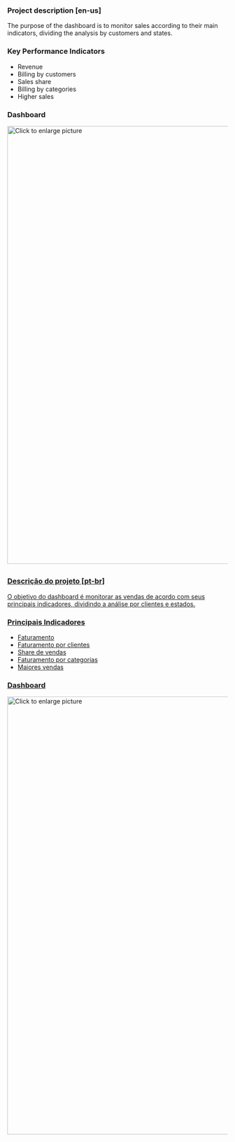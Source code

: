 ### Project description [en-us]

The purpose of the dashboard is to monitor sales according to their main indicators, dividing the analysis by customers and states.

### Key Performance Indicators

- Revenue
- Billing by customers
- Sales share
- Billing by categories
- Higher sales

### Dashboard

<a href="https://drive.google.com/drive-viewer/AKGpihaojn9WDPLS0lAd7Ae51VhhhomyliYG2DkgWdGQHlSm5-BB0SKXSa6MM98hM-j3zz5hFr7HRgLU7MKg-x5BOFs50PpoLrS6zs0=w1920-h919-rw-v1"><img src="https://drive.google.com/drive-viewer/AKGpihaojn9WDPLS0lAd7Ae51VhhhomyliYG2DkgWdGQHlSm5-BB0SKXSa6MM98hM-j3zz5hFr7HRgLU7MKg-x5BOFs50PpoLrS6zs0=w1920-h919-rw-v1" style="width: 1000px; max-width: 100%; height: auto" title="Click to enlarge picture" />

##

### Descrição do projeto [pt-br]

O objetivo do dashboard é monitorar as vendas de acordo com seus principais indicadores, dividindo a análise por clientes e estados.

### Principais Indicadores

- Faturamento
- Faturamento por clientes
- Share de vendas
- Faturamento por categorias
- Maiores vendas

### Dashboard

<a href="https://drive.google.com/drive-viewer/AKGpihaojn9WDPLS0lAd7Ae51VhhhomyliYG2DkgWdGQHlSm5-BB0SKXSa6MM98hM-j3zz5hFr7HRgLU7MKg-x5BOFs50PpoLrS6zs0=w1920-h919-rw-v1"><img src="https://drive.google.com/drive-viewer/AKGpihaojn9WDPLS0lAd7Ae51VhhhomyliYG2DkgWdGQHlSm5-BB0SKXSa6MM98hM-j3zz5hFr7HRgLU7MKg-x5BOFs50PpoLrS6zs0=w1920-h919-rw-v1" style="width: 1000px; max-width: 100%; height: auto" title="Click to enlarge picture" />
